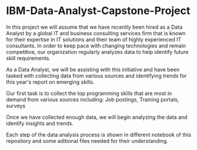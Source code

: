 # IBM-Data-Analyst-Capstone-Project

In this project we will assume that we have recently been hired as a Data Analyst by a global IT and business consulting services firm that is known for their expertise in IT solutions and their team of highly experienced IT consultants.  In order to keep pace with changing technologies and remain competitive, our organization regularly analyzes data to help identify future skill requirements. 

As a Data Analyst, we will be assisting with this initiative and have been tasked with collecting data from various sources and identifying trends for this 
year's report on emerging skills. 

Our first task is to collect the top programming skills that are most in demand from various sources including: Job postings, Training portals, surveys

Once we have collected enough data, we will begin analyzing the data and identify insights and trends.

Each step of the data analysis process is shown in different notebook of this repository and some aditional files needed for their understanding.

